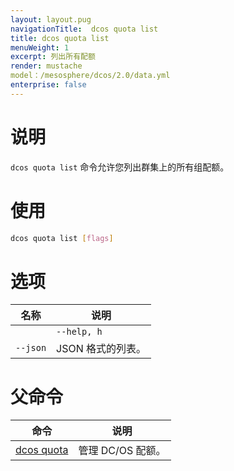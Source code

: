 ```yaml
---
layout: layout.pug
navigationTitle:  dcos quota list
title: dcos quota list
menuWeight: 1
excerpt: 列出所有配额
render: mustache
model：/mesosphere/dcos/2.0/data.yml
enterprise: false
---
```



# 说明

`dcos quota list` 命令允许您列出群集上的所有组配额。

# 使用

```bash
dcos quota list [flags]
```

# 选项

| 名称 | 说明 |
|---------|-------------|
| | `--help, h` | 打印使用。|
| `--json` | JSON 格式的列表。|

# 父命令

| 命令 | 说明 |
|---------|-------------|
| [dcos quota](/mesosphere/dcos/2.0/cli/command-reference/dcos-quota/)   | 管理 DC/OS 配额。 |
